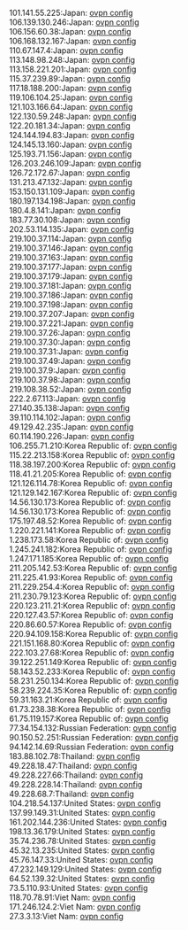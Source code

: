 101.141.55.225:Japan: [ovpn config](vpn/101_141_55_225.ovpn)  
106.139.130.246:Japan: [ovpn config](vpn/106_139_130_246.ovpn)  
106.156.60.38:Japan: [ovpn config](vpn/106_156_60_38.ovpn)  
106.168.132.167:Japan: [ovpn config](vpn/106_168_132_167.ovpn)  
110.67.147.4:Japan: [ovpn config](vpn/110_67_147_4.ovpn)  
113.148.98.248:Japan: [ovpn config](vpn/113_148_98_248.ovpn)  
113.158.221.201:Japan: [ovpn config](vpn/113_158_221_201.ovpn)  
115.37.239.89:Japan: [ovpn config](vpn/115_37_239_89.ovpn)  
117.18.188.200:Japan: [ovpn config](vpn/117_18_188_200.ovpn)  
119.106.104.25:Japan: [ovpn config](vpn/119_106_104_25.ovpn)  
121.103.166.64:Japan: [ovpn config](vpn/121_103_166_64.ovpn)  
122.130.59.248:Japan: [ovpn config](vpn/122_130_59_248.ovpn)  
122.20.181.34:Japan: [ovpn config](vpn/122_20_181_34.ovpn)  
124.144.194.83:Japan: [ovpn config](vpn/124_144_194_83.ovpn)  
124.145.13.160:Japan: [ovpn config](vpn/124_145_13_160.ovpn)  
125.193.71.156:Japan: [ovpn config](vpn/125_193_71_156.ovpn)  
126.203.246.109:Japan: [ovpn config](vpn/126_203_246_109.ovpn)  
126.72.172.67:Japan: [ovpn config](vpn/126_72_172_67.ovpn)  
131.213.47.132:Japan: [ovpn config](vpn/131_213_47_132.ovpn)  
153.150.131.109:Japan: [ovpn config](vpn/153_150_131_109.ovpn)  
180.197.134.198:Japan: [ovpn config](vpn/180_197_134_198.ovpn)  
180.4.8.141:Japan: [ovpn config](vpn/180_4_8_141.ovpn)  
183.77.30.108:Japan: [ovpn config](vpn/183_77_30_108.ovpn)  
202.53.114.135:Japan: [ovpn config](vpn/202_53_114_135.ovpn)  
219.100.37.114:Japan: [ovpn config](vpn/219_100_37_114.ovpn)  
219.100.37.146:Japan: [ovpn config](vpn/219_100_37_146.ovpn)  
219.100.37.163:Japan: [ovpn config](vpn/219_100_37_163.ovpn)  
219.100.37.177:Japan: [ovpn config](vpn/219_100_37_177.ovpn)  
219.100.37.179:Japan: [ovpn config](vpn/219_100_37_179.ovpn)  
219.100.37.181:Japan: [ovpn config](vpn/219_100_37_181.ovpn)  
219.100.37.186:Japan: [ovpn config](vpn/219_100_37_186.ovpn)  
219.100.37.198:Japan: [ovpn config](vpn/219_100_37_198.ovpn)  
219.100.37.207:Japan: [ovpn config](vpn/219_100_37_207.ovpn)  
219.100.37.221:Japan: [ovpn config](vpn/219_100_37_221.ovpn)  
219.100.37.26:Japan: [ovpn config](vpn/219_100_37_26.ovpn)  
219.100.37.30:Japan: [ovpn config](vpn/219_100_37_30.ovpn)  
219.100.37.31:Japan: [ovpn config](vpn/219_100_37_31.ovpn)  
219.100.37.49:Japan: [ovpn config](vpn/219_100_37_49.ovpn)  
219.100.37.9:Japan: [ovpn config](vpn/219_100_37_9.ovpn)  
219.100.37.98:Japan: [ovpn config](vpn/219_100_37_98.ovpn)  
219.108.38.52:Japan: [ovpn config](vpn/219_108_38_52.ovpn)  
222.2.67.113:Japan: [ovpn config](vpn/222_2_67_113.ovpn)  
27.140.35.138:Japan: [ovpn config](vpn/27_140_35_138.ovpn)  
39.110.114.102:Japan: [ovpn config](vpn/39_110_114_102.ovpn)  
49.129.42.235:Japan: [ovpn config](vpn/49_129_42_235.ovpn)  
60.114.190.226:Japan: [ovpn config](vpn/60_114_190_226.ovpn)  
106.255.71.210:Korea Republic of: [ovpn config](vpn/106_255_71_210.ovpn)  
115.22.213.158:Korea Republic of: [ovpn config](vpn/115_22_213_158.ovpn)  
118.38.197.200:Korea Republic of: [ovpn config](vpn/118_38_197_200.ovpn)  
118.41.21.205:Korea Republic of: [ovpn config](vpn/118_41_21_205.ovpn)  
121.126.114.78:Korea Republic of: [ovpn config](vpn/121_126_114_78.ovpn)  
121.129.142.167:Korea Republic of: [ovpn config](vpn/121_129_142_167.ovpn)  
14.56.130.173:Korea Republic of: [ovpn config](vpn/14_56_130_173.ovpn)  
14.56.130.173:Korea Republic of: [ovpn config](vpn/14_56_130_173.ovpn)  
175.197.48.52:Korea Republic of: [ovpn config](vpn/175_197_48_52.ovpn)  
1.220.221.141:Korea Republic of: [ovpn config](vpn/1_220_221_141.ovpn)  
1.238.173.58:Korea Republic of: [ovpn config](vpn/1_238_173_58.ovpn)  
1.245.241.182:Korea Republic of: [ovpn config](vpn/1_245_241_182.ovpn)  
1.247.171.185:Korea Republic of: [ovpn config](vpn/1_247_171_185.ovpn)  
211.205.142.53:Korea Republic of: [ovpn config](vpn/211_205_142_53.ovpn)  
211.225.41.93:Korea Republic of: [ovpn config](vpn/211_225_41_93.ovpn)  
211.229.254.4:Korea Republic of: [ovpn config](vpn/211_229_254_4.ovpn)  
211.230.79.123:Korea Republic of: [ovpn config](vpn/211_230_79_123.ovpn)  
220.123.211.21:Korea Republic of: [ovpn config](vpn/220_123_211_21.ovpn)  
220.127.43.57:Korea Republic of: [ovpn config](vpn/220_127_43_57.ovpn)  
220.86.60.57:Korea Republic of: [ovpn config](vpn/220_86_60_57.ovpn)  
220.94.109.158:Korea Republic of: [ovpn config](vpn/220_94_109_158.ovpn)  
221.151.168.80:Korea Republic of: [ovpn config](vpn/221_151_168_80.ovpn)  
222.103.27.68:Korea Republic of: [ovpn config](vpn/222_103_27_68.ovpn)  
39.122.251.149:Korea Republic of: [ovpn config](vpn/39_122_251_149.ovpn)  
58.143.52.233:Korea Republic of: [ovpn config](vpn/58_143_52_233.ovpn)  
58.231.250.134:Korea Republic of: [ovpn config](vpn/58_231_250_134.ovpn)  
58.239.224.35:Korea Republic of: [ovpn config](vpn/58_239_224_35.ovpn)  
59.31.163.21:Korea Republic of: [ovpn config](vpn/59_31_163_21.ovpn)  
61.73.238.38:Korea Republic of: [ovpn config](vpn/61_73_238_38.ovpn)  
61.75.119.157:Korea Republic of: [ovpn config](vpn/61_75_119_157.ovpn)  
77.34.154.132:Russian Federation: [ovpn config](vpn/77_34_154_132.ovpn)  
90.150.52.251:Russian Federation: [ovpn config](vpn/90_150_52_251.ovpn)  
94.142.14.69:Russian Federation: [ovpn config](vpn/94_142_14_69.ovpn)  
183.88.102.78:Thailand: [ovpn config](vpn/183_88_102_78.ovpn)  
49.228.18.47:Thailand: [ovpn config](vpn/49_228_18_47.ovpn)  
49.228.227.66:Thailand: [ovpn config](vpn/49_228_227_66.ovpn)  
49.228.228.14:Thailand: [ovpn config](vpn/49_228_228_14.ovpn)  
49.228.68.7:Thailand: [ovpn config](vpn/49_228_68_7.ovpn)  
104.218.54.137:United States: [ovpn config](vpn/104_218_54_137.ovpn)  
137.99.149.31:United States: [ovpn config](vpn/137_99_149_31.ovpn)  
161.202.144.236:United States: [ovpn config](vpn/161_202_144_236.ovpn)  
198.13.36.179:United States: [ovpn config](vpn/198_13_36_179.ovpn)  
35.74.236.78:United States: [ovpn config](vpn/35_74_236_78.ovpn)  
45.32.13.235:United States: [ovpn config](vpn/45_32_13_235.ovpn)  
45.76.147.33:United States: [ovpn config](vpn/45_76_147_33.ovpn)  
47.232.149.129:United States: [ovpn config](vpn/47_232_149_129.ovpn)  
64.52.139.32:United States: [ovpn config](vpn/64_52_139_32.ovpn)  
73.5.110.93:United States: [ovpn config](vpn/73_5_110_93.ovpn)  
118.70.78.91:Viet Nam: [ovpn config](vpn/118_70_78_91.ovpn)  
171.246.124.2:Viet Nam: [ovpn config](vpn/171_246_124_2.ovpn)  
27.3.3.13:Viet Nam: [ovpn config](vpn/27_3_3_13.ovpn)  
